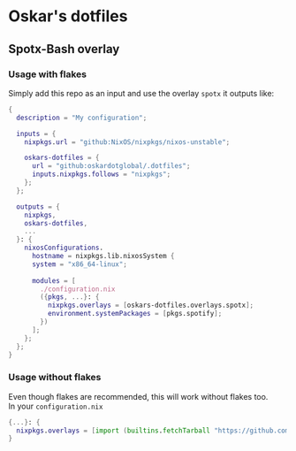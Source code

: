 # Oskar's dotfiles

## Spotx-Bash overlay

### Usage with flakes

Simply add this repo as an input and use the overlay `spotx` it outputs like:

```nix
{
  description = "My configuration";

  inputs = {
    nixpkgs.url = "github:NixOS/nixpkgs/nixos-unstable";

    oskars-dotfiles = {
      url = "github:oskardotglobal/.dotfiles";
      inputs.nixpkgs.follows = "nixpkgs";
    };
  };

  outputs = {
    nixpkgs,
    oskars-dotfiles,
    ...
  }: {
    nixosConfigurations.
      hostname = nixpkgs.lib.nixosSystem {
      system = "x86_64-linux";
      
      modules = [
        ./configuration.nix
        ({pkgs, ...}: {
          nixpkgs.overlays = [oskars-dotfiles.overlays.spotx];
          environment.systemPackages = [pkgs.spotify];
        })
      ];
    };
  };
}
```

### Usage without flakes

Even though flakes are recommended, this will work without flakes too.  
In your `configuration.nix`

```nix 
{...}: {
  nixpkgs.overlays = [import (builtins.fetchTarball "https://github.com/oskardotglobal/.dotfiles/archive/main.tar.gz")];
}
```